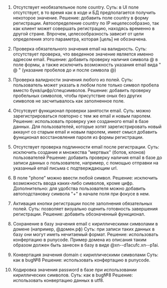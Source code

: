 1. Отсутствует необязательное поле country.
	Суть: в UI поле отсутствует, в то время как в коде и БД предполагается получить некоторое значение.
	Решение: добавить поле country в форму регистрации. Автоопределение country по IP нецелесообразно, так как клиент может совершать регистрацию, находясь временно в другой стране. Впрочем, целесообразность зависит от цели определения этого параметра, которая [цель] не обозначена.

2. Проверка обязательного значения email на валидность.
	Суть: отсутствует проверка, что введенное значение является именно адресом email.
	Решение: добавить проверку наличия символа @ в поле формы, а также исключить возможность указания email вида " @ " (указание пробелов до и после символа @)

3. Проверка валидности значения любого из полей.
	Суть: пользователь может указать в любом поле только символ пробела вместо букв/цифр/спецсимволов.
	Решение: добавить проверку пробельных символов, чтобы присутствие оных без других символов не засчитывалось как заполненное поле.

4. Отсутсвует функционал проверки занятости email.
	Суть: можно зарегистрироваться повторно с тем же email и новым паролем.
	Решение: использовать проверку уже созданного email в базе данных. Для пользователей, которые хотят зарегистрировать новый аккаунт со старым email и новым паролем, имеет смысл добавить функционал восстановления пароля из формы регистрации.

5. Отсутствует проверка подлинности email после регистрации.
	Суть: исключить создание и  множества "мертвых" (ботов, клонов) пользователей
	Решение: добавить проверку наличия email в базе до записи данных о пользователе, например, с помощью отправки на указанный email письма с подтверждающим url.

6. В поле "phone" можно ввести любой символ.
	Решение: исключить возможность ввода каких-либо символов, кроме цифр.
	Дополнительно: для удобства пользователя можно добавить автоподстановку символа "+" в начале поля при фокусе в нем.

7. Активация кнопки регистрации после заполнения обязательных полей.
	Суть: позволяет визуально оценить готовность завершения регистрации.
	Решение: добавить обозначенный функционал.

8.  Сохранение в базу значения email с кириллическими символами в домене (например, @домен.рф)
	Суть: при записи таких данных в базу они могут иметь нечитаемый формат.
	Решение: использовать конфертацию в punycode. Пример домена из описания таким образом должен быть занесен в базу в виде @xn--d1acufc.xn--p1ai.
	
9. Конвертация значения domain с кириллическими символами
	Суть: как в bug№8
	Решение: использовать конфертацию в punycode.
	
10. Кодировка значения password в базе при использовании кириллических символов.
	Суть: как в bug№8
	Решение: использовать конвертацию данных в utf8.
